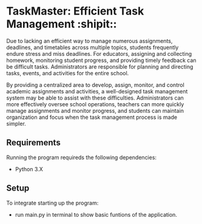 # TaskMaster: Efficient Task Management :shipit::
Due to lacking an efficient way to manage numerous assignments, deadlines, and timetables across multiple topics, students frequently endure stress and miss deadlines. For educators, assigning and collecting homework, monitoring student progress, and providing timely feedback can be difficult tasks. Administrators are responsible for planning and directing tasks, events, and activities for the entire school. 

By providing a centralized area to develop, assign, monitor, and control academic assignments and activities, a well-designed task management system may be able to assist with these difficulties. Administrators can more effectively oversee school operations, teachers can more quickly manage assignments and monitor progress, and students can maintain organization and focus when the task management process is made simpler. 

## Requirements
Running the program requireds the following dependencies:
- Python 3.X

## Setup
To integrate starting up the program:
- run main.py in terminal to show basic funtions of the application.
